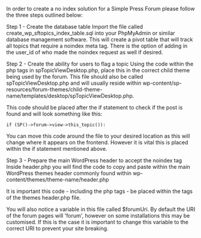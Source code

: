 In order to create a no index solution for a Simple Press Forum please follow the three steps outlined below:

Step 1 - Create the database table
Import the file called create_wp_sftopics_index_table.sql into your PhpMyAdmin or similar database management software. This will create a pivot table that will track all topics that require a noindex meta tag. There is the option of adding in the user_id of who made the noindex request as well if desired.

Step 2 - Create the ability for users to flag a topic
Using the code within the php tags in spTopicViewDesktop.php, place this in the correct child theme being used by the forum. This file should also be called spTopicViewDesktop.php and will usually reside within wp-content/sp-resources/forum-themes/child-theme-name/templates/desktop/spTopicViewDesktop.php.

This code should be placed after the if statement to check if the post is found and will look something like this:

```if (SP()->forum->view->this_topic()):```

You can move this code around the file to your desired location as this will change where it appears on the frontend. However it is vital this is placed within the if statement mentioned above.

Step 3 - Prepare the main WordPress header to accept the noindex tag
Inside header.php you will find the code to copy and paste within the main WordPress themes header commonly found within wp-content/themes/theme-name/header.php

It is important this code - including the php tags - be placed within the <head> tags of the themes header.php file.

You will also notice a variable in this file called $forumUri. By default the URI of the forum pages will 'forum', however on some installations this may be customised. If this is the case it is important to change this variable to the correct URI to prevent your site breaking.